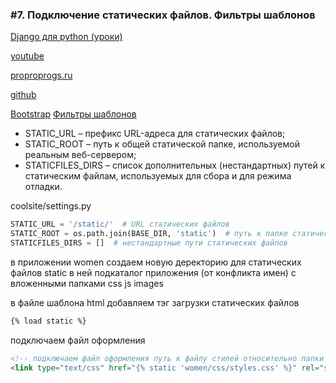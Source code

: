 ### #7. Подключение статических файлов. Фильтры шаблонов

[Django для python (уроки)](https://www.youtube.com/watch?v=FyTL1bnUx5I&list=PLA0M1Bcd0w8xO_39zZll2u1lz_Q-Mwn1F)


[youtube](https://www.youtube.com/watch?v=IrUG07namQ8&list=PLA0M1Bcd0w8xO_39zZll2u1lz_Q-Mwn1F&index=8)

[proproprogs.ru](https://proproprogs.ru/django/podklyuchenie-staticheskih-faylov-filtry-shablonov)

[github](https://github.com/selfedu-rus/django-lessons)

[Bootstrap](https://getbootstrap.com​)
[Фильтры шаблонов](https://djbook.ru/rel3.0/ref/templates/builtins.html#ref-templates-builtins-filters)


- STATIC_URL – префикс URL-адреса для статических файлов;
- STATIC_ROOT – путь к общей статической папке, используемой реальным веб-сервером;
- STATICFILES_DIRS – список дополнительных (нестандартных) путей к статическим файлам, используемых для сбора и для режима отладки.

coolsite/settings.py

~~~ python
STATIC_URL = '/static/'  # URL статических файлов
STATIC_ROOT = os.path.join(BASE_DIR, 'static')  # путь к папке статических хайлов всего проекта
STATICFILES_DIRS = []  # нестандартные пути статических файлов
~~~

в приложении women создаем новую деректорию для статических файлов static в ней подкаталог приложения (от конфликта имен) с вложенными папками css js images

в файле шаблона html
добавляем тэг загрузки статических файлов
~~~ html
{% load static %}
~~~
подключаем файл оформления

~~~ html
<!-- подключаем файл оформления путь к файлу стилей относительно папки static -->
<link type="text/css" href="{% static 'women/css/styles.css' %}" rel="stylesheet" />
~~~
